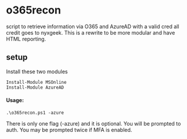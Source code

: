 # o365recon
script to retrieve information via O365 and AzureAD with a valid cred
all credit goes to nyxgeek. This is a rewrite to be more modular and have HTML reporting. 

## setup
Install these two modules
```
Install-Module MSOnline
Install-Module AzureAD
```

#### Usage:
```
.\o365recon.ps1 -azure
```

There is only one flag (-azure) and it is optional. You will be prompted to auth. You may be prompted twice if MFA is enabled.

